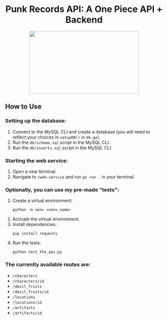 <div align="center">
<h1>Punk Records API: A One Piece API + Backend </h1>
<img src="https://github.com/user-attachments/assets/c6e798c2-e03b-4f42-aa6a-3adbd1158804"
  height=200
  width=350
>
</div>

<h2>How to Use</h2>

<h3>Setting up the database:</h3>
<ol>
  <li>Connect to the MySQL CLI and create a database (you will need to reflect your choices in <code>setupDB()</code> in <code>db.go</code>).</li>
  <li>Run the <code>db/schema.sql</code> script in the MySQL CLI.</li>
  <li>Run the <code>db/inserts.sql</code> script in the MySQL CLI.</li>
</ol>

<h3>Starting the web service:</h3>
<ol>
  <li>Open a new terminal.</li>
  <li>Navigate to <code>/web-service</code> and run <code>go run .</code> in your terminal.</li>
</ol>

<h3>Optionally, you can use my pre-made "tests":</h3>
<ol>
  <li>Create a virtual environment:
    <pre><code>python -m venv &lt;venv_name&gt;</code></pre>
  </li>
  <li>Activate the virtual environment.</li>
  <li>Install dependencies:
    <pre><code>pip install requests</code></pre>
  </li>
  <li>Run the tests:
    <pre><code>python test_the_api.py</code></pre>
  </li>
</ol>

<h3>The currently available routes are:</h3>
<ul>
  <li><code>/characters</code></li>
  <li><code>/characters/id</code></li>
  
  <li><code>/devil_fruits</code></li>
  <li><code>/devil_fruits/id</code></li>

  <li><code>/locations</code></li>
  <li><code>/locations/id</code></li>

  <li><code>/artifacts</code></li>
  <li><code>/artifacts/id</code></li>
</ol>

